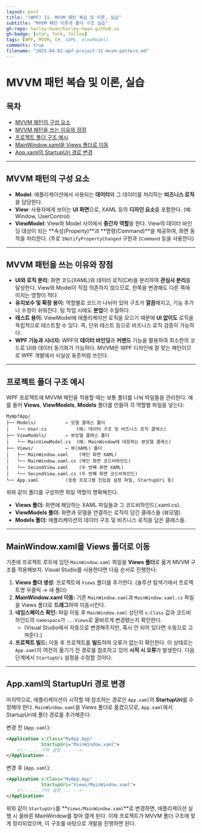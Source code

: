 ```yaml
---
layout: post
title: "(WPF) 11. MVVM 패턴 복습 및 이론, 실습"
subtitle: "MVVM 패턴 이론과 폴더 구조 실습"
gh-repo: harley-hwan/harley-hwan.github.io
gh-badge: [star, fork, follow]
tags: [WPF, MVVM, C#, XAML, ViewModel]
comments: true
filename: "2025-04-02-wpf-project-11-mvvm-pattern.md"
---
```


# MVVM 패턴 복습 및 이론, 실습

## 목차  
- [MVVM 패턴의 구성 요소](#mvvm-패턴의-구성-요소)  
- [MVVM 패턴을 쓰는 이유와 장점](#mvvm-패턴을-쓰는-이유와-장점)  
- [프로젝트 폴더 구조 예시](#프로젝트-폴더-구조-예시)  
- [MainWindow.xaml을 Views 폴더로 이동](#mainwindowxaml을-views-폴더로-이동)  
- [App.xaml의 StartupUri 경로 변경](#appxaml의-startupuri-경로-변경)  

---

## MVVM 패턴의 구성 요소

- **Model**: 애플리케이션에서 사용되는 **데이터**와 그 데이터를 처리하는 **비즈니스 로직**을 담당한다.  
- **View**: 사용자에게 보이는 **UI 화면**으로, XAML 등의 **디자인 요소**를 포함한다. (예: Window, UserControl)  
- **ViewModel**: View와 Model 사이에서 **중간자 역할**을 한다. View의 데이터 바인딩 대상이 되는 **속성(Property)**과 **명령(Command)**을 제공하여, 화면 동작을 처리한다. (주로 `INotifyPropertyChanged` 구현과 `ICommand` 등을 사용한다)

---

## MVVM 패턴을 쓰는 이유와 장점

- **UI와 로직 분리:** 화면 코드(XAML)와 데이터 로직(C#)을 분리하여 **관심사 분리**를 달성한다. View와 Model이 직접 의존하지 않으므로, 한쪽을 변경해도 다른 쪽에 미치는 영향이 적다.  
- **유지보수 및 확장 용이:** 역할별로 코드가 나뉘어 있어 구조가 **깔끔**해지고, 기능 추가나 수정이 쉬워진다. 팀 작업 시에도 **분업**이 수월하다.  
- **테스트 용이:** ViewModel에 애플리케이션 로직을 모으기 때문에 **UI 없이도** 로직을 독립적으로 테스트할 수 있다. 즉, 단위 테스트 등으로 비즈니스 로직 검증이 가능하다.  
- **WPF 기능과 시너지:** WPF의 **데이터 바인딩**과 **커맨드** 기능을 활용하여 최소한의 코드로 UI와 데이터 동기화가 가능하다. MVVM은 WPF 디자인에 잘 맞는 패턴이므로 WPF 개발에서 사실상 표준처럼 쓰인다.

---

## 프로젝트 폴더 구조 예시

WPF 프로젝트에 MVVM 패턴을 적용할 때는 보통 폴더를 나눠 파일들을 관리한다. 예를 들어 **Views**, **ViewModels**, **Models** 폴더를 만들어 각 역할별 파일을 넣는다:

```plaintext
MyWpfApp/
├── Models/           ← 모델 클래스 폴더
│   └── User.cs           (예: 데이터 구조 및 비즈니스 로직 클래스)
├── ViewModels/       ← 뷰모델 클래스 폴더 
│   └── MainViewModel.cs  (예: MainWindow에 대응하는 뷰모델 클래스)
├── Views/            ← 뷰(XAML) 폴더 
│   ├── MainWindow.xaml    (메인 화면 XAML)
│   └── MainWindow.xaml.cs (메인 화면 코드비하인드)
│   └── SecondView.xaml    (두 번째 화면 XAML)
│   └── SecondView.xaml.cs (두 번째 화면 코드비하인드)
└── App.xaml          (응용 프로그램 진입점 설정 파일, StartupUri 등)
```

위와 같이 폴더를 구성하면 파일 역할이 명확해진다.  
- **Views 폴더:** 화면에 해당하는 XAML 파일들과 그 코드비하인드(.xaml.cs).  
- **ViewModels 폴더:** 화면과 모델을 연결하는 로직이 담긴 클래스들 (뷰모델).  
- **Models 폴더:** 애플리케이션의 데이터 구조 및 비즈니스 로직을 담은 클래스들.

---

## MainWindow.xaml을 Views 폴더로 이동

기존에 프로젝트 루트에 있던 `MainWindow.xaml` 파일을 **Views 폴더**로 옮겨 MVVM 구조를 적용해보자. Visual Studio를 사용한다면 다음 순서로 진행한다:

1. **Views 폴더 생성:** 프로젝트에 `Views` 폴더를 추가한다. (솔루션 탐색기에서 프로젝트명 우클릭 → 새 폴더)  
2. **MainWindow.xaml 이동:** 기존 `MainWindow.xaml`과 `MainWindow.xaml.cs` 파일을 Views 폴더로 **드래그**하여 이동시킨다.  
3. **네임스페이스 확인:** 파일 이동 후 `MainWindow.xaml` 상단의 `x:Class` 값과 코드비하인드의 `namespace`가 `...Views`로 올바르게 변경됐는지 확인한다.  
   - (Visual Studio에서 자동으로 변경해주지만, 혹시 안 되어 있다면 수동으로 고쳐준다.)  
4. **프로젝트 빌드:** 이동 후 프로젝트를 **빌드**하여 오류가 없는지 확인한다. 이 상태로는 `App.xaml`이 여전히 옮기기 전 경로를 참조하고 있어 **시작 시 오류**가 발생한다. 다음 단계에서 `StartupUri` 설정을 수정할 것이다.

---

## App.xaml의 StartupUri 경로 변경

마지막으로, 애플리케이션이 시작할 때 참조하는 경로인 `App.xaml`의 **StartupUri**를 수정해야 한다. `MainWindow.xaml`을 Views 폴더로 옮겼으므로, `App.xaml`에서 StartupUri에 폴더 경로를 추가해준다:

변경 전 (`App.xaml`):
```xml
<Application x:Class="MyApp.App"
             StartupUri="MainWindow.xaml">
    <!-- ... 기타 설정 ... -->
</Application>
```

변경 후 (`App.xaml`):
```xml
<Application x:Class="MyApp.App"
             StartupUri="Views/MainWindow.xaml">
    <!-- ... 기타 설정 ... -->
</Application>
```

위와 같이 `StartupUri`를 **`Views/MainWindow.xaml`**로 변경하면, 애플리케이션 실행 시 올바른 MainWindow를 찾아 열게 된다. 이제 프로젝트가 MVVM 폴더 구조에 맞게 정리되었으며, 이 구조를 바탕으로 개발을 진행하면 된다.
